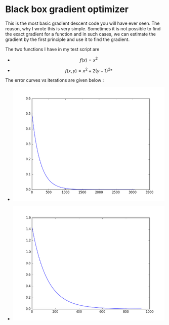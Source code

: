 
<script type="text/javascript"
  src="https://cdn.mathjax.org/mathjax/latest/MathJax.js?config=TeX-AMS-MML_HTMLorMML">
</script>

<script type="text/x-mathjax-config">
MathJax.Hub.Config({
  tex2jax: {
    inlineMath: [['$','$'], ['\\(','\\)']],
    displayMath: [['$$','$$'], ['\[','\]']],
    processEscapes: true,
    processEnvironments: true,
    skipTags: ['script', 'noscript', 'style', 'textarea', 'pre'],
    TeX: { equationNumbers: { autoNumber: "AMS" },
         extensions: ["AMSmath.js", "AMSsymbols.js"] }
  }
});
</script>


# Black box gradient optimizer

This is the most basic gradient descent code you will have ever seen. The reason, why I wrote this is very simple. Sometimes it is not possible to find the exact gradient for a function and in such cases, we can estimate the gradient by the first principle and use it to find the gradient.

The two functions I have in my test script are 

+ $$f(x) = x^2$$

+ $$f(x, y) = x^2 + 2(y-1)^2*$$

The error curves vs iterations are given below :

+ ![Progress](https://raw.githubusercontent.com/amartya18x/BlackOpt/master/pics/x_sq.png "First")

+ ![Progress](https://raw.githubusercontent.com/amartya18x/BlackOpt/master/pics/fn_2.png "Second")
